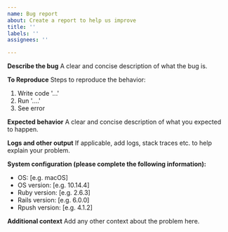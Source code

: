 ```yaml
---
name: Bug report
about: Create a report to help us improve
title: ''
labels: ''
assignees: ''

---
```


**Describe the bug**
A clear and concise description of what the bug is.

**To Reproduce**
Steps to reproduce the behavior:
1. Write code '...'
2. Run '....'
3. See error

**Expected behavior**
A clear and concise description of what you expected to happen.

**Logs and other output**
If applicable, add logs, stack traces etc. to help explain your problem.

**System configuration (please complete the following information):**
 - OS: [e.g. macOS]
 - OS version: [e.g. 10.14.4]
 - Ruby version: [e.g. 2.6.3]
 - Rails version: [e.g. 6.0.0]
 - Rpush version: [e.g. 4.1.2]

**Additional context**
Add any other context about the problem here.

